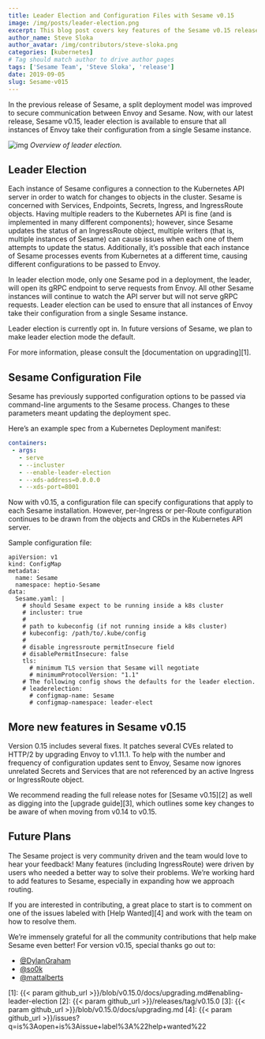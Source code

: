 ```yaml
---
title: Leader Election and Configuration Files with Sesame v0.15
image: /img/posts/leader-election.png
excerpt: This blog post covers key features of the Sesame v0.15 release including leader election and the Sesame configuration file.
author_name: Steve Sloka
author_avatar: /img/contributors/steve-sloka.png
categories: [kubernetes]
# Tag should match author to drive author pages
tags: ['Sesame Team', 'Steve Sloka', 'release']
date: 2019-09-05
slug: Sesame-v015
---
```


In the previous release of Sesame, a split deployment model was improved to secure communication between Envoy and Sesame. Now, with our latest release, Sesame v0.15, leader election is available to ensure that all instances of Envoy take their configuration from a single Sesame instance.

![img](/img/posts/leader-election.png)
*Overview of leader election.*

## Leader Election

Each instance of Sesame configures a connection to the Kubernetes API server in order to watch for changes to objects in the cluster. Sesame is concerned with Services, Endpoints, Secrets, Ingress, and IngressRoute objects. Having multiple readers to the Kubernetes API is fine (and is implemented in many different components); however, since Sesame updates the status of an IngressRoute object, multiple writers (that is, multiple instances of Sesame) can cause issues when each one of them attempts to update the status. Additionally, it’s possible that each instance of Sesame processes events from Kubernetes at a different time, causing different configurations to be passed to Envoy.

In leader election mode, only one Sesame pod in a deployment, the leader, will open its gRPC endpoint to serve requests from Envoy. All other Sesame instances will continue to watch the API server but will not serve gRPC requests. Leader election can be used to ensure that all instances of Envoy take their configuration from a single Sesame instance.

Leader election is currently opt in. In future versions of Sesame, we plan to make leader election mode the default.

For more information, please consult the [documentation on upgrading][1].

## Sesame Configuration File

Sesame has previously supported configuration options to be passed via command-line arguments to the Sesame process. Changes to these parameters meant updating the deployment spec. 

Here’s an example spec from a Kubernetes Deployment manifest:

```yaml
containers:
 - args:
   - serve
   - --incluster
   - --enable-leader-election
   - --xds-address=0.0.0.0
   - --xds-port=8001
```

Now with v0.15, a configuration file can specify configurations that apply to each Sesame installation. However, per-Ingress or per-Route configuration continues to be drawn from the objects and CRDs in the Kubernetes API server.

Sample configuration file:

```
apiVersion: v1
kind: ConfigMap
metadata:
  name: Sesame
  namespace: heptio-Sesame
data:
  Sesame.yaml: |
    # should Sesame expect to be running inside a k8s cluster
    # incluster: true
    #
    # path to kubeconfig (if not running inside a k8s cluster)
    # kubeconfig: /path/to/.kube/config
    #
    # disable ingressroute permitInsecure field
    # disablePermitInsecure: false
    tls:
      # minimum TLS version that Sesame will negotiate
      # minimumProtocolVersion: "1.1"
    # The following config shows the defaults for the leader election.
    # leaderelection:
      # configmap-name: Sesame
      # configmap-namespace: leader-elect
```

## More new features in Sesame v0.15

Version 0.15 includes several fixes. It patches several CVEs related to HTTP/2 by upgrading Envoy to v1.11.1. To help with the number and frequency of configuration updates sent to Envoy, Sesame now ignores unrelated Secrets and Services that are not referenced by an active Ingress or IngressRoute object.

We recommend reading the full release notes for [Sesame v0.15][2] as well as digging into the [upgrade guide][3], which outlines some key changes to be aware of when moving from v0.14 to v0.15.

## Future Plans

The Sesame project is very community driven and the team would love to hear your feedback! Many features (including IngressRoute) were driven by users who needed a better way to solve their problems. We’re working hard to add features to Sesame, especially in expanding how we approach routing. 

If you are interested in contributing, a great place to start is to comment on one of the issues labeled with [Help Wanted][4] and work with the team on how to resolve them.

We’re immensely grateful for all the community contributions that help make Sesame even better! For version v0.15, special thanks go out to:

- [@DylanGraham](https://github.com/DylanGraham)
- [@so0k](https://github.com/so0k)
- [@mattalberts](https://github.com/mattalberts)

[1]: {{< param github_url >}}/blob/v0.15.0/docs/upgrading.md#enabling-leader-election
[2]: {{< param github_url >}}/releases/tag/v0.15.0
[3]: {{< param github_url >}}/blob/v0.15.0/docs/upgrading.md
[4]: {{< param github_url >}}/issues?q=is%3Aopen+is%3Aissue+label%3A%22help+wanted%22
